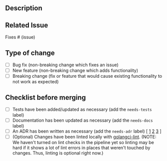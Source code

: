 ## Description

<!-- Please include a summary of the change. Any relevant motivation or context is also helpful, as well as any dependencies that are required for this change -->

## Related Issue

<!--- This project prefers to accept pull requests related to open issues -->
<!--- If suggesting a new feature or change, please discuss it in an issue first -->
<!--- If fixing a bug, there should be an issue describing it with steps to reproduce -->

Fixes # (issue)

## Type of change

<!-- Please delete options that are not relevant -->

- [ ] Bug fix (non-breaking change which fixes an issue)
- [ ] New feature (non-breaking change which adds functionality)
- [ ] Breaking change (fix or feature that would cause existing functionality to not work as expected)

## Checklist before merging

<!-- Please delete options that are not relevant -->

- [ ] Tests have been added/updated as necessary (add the `needs-tests` label)
- [ ] Documentation has been updated as necessary (add the `needs-docs` label)
- [ ] An ADR has been written as necessary (add the `needs-adr` label) [ [1](https://github.com/joelparkerhenderson/architecture-decision-record) [2](https://cognitect.com/blog/2011/11/15/documenting-architecture-decisions) [3](https://adr.github.io/) ]
- [ ] (Optional) Changes have been linted locally with [golangci-lint](https://github.com/golangci/golangci-lint). (NOTE: We haven't turned on lint checks in the pipeline yet so linting may be hard if it shows a lot of lint errors in places that weren't touched by changes. Thus, linting is optional right now.)
